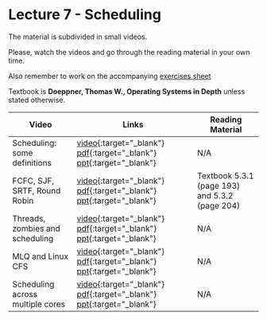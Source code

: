 # Lecture 7 - Scheduling

The material is subdivided in small videos.

Please, watch the videos and go through the reading material in your own time.

Also remember to work on the accompanying [exercises sheet](../exercises/EXERCISES7.html)

Textbook is **Doeppner, Thomas W., Operating Systems in Depth** unless stated otherwise.

| Video                   | Links                     |        Reading Material                                                                                                                                                                                      |
|-------------------------|---------------------------|----------------------------------------------------------------------------------------------------------------------------------------------------------------------------------------------|
| Scheduling: some definitions | [video](){:target="_blank"}  [pdf](){:target="_blank"}  [ppt](){:target="_blank"}  | N/A |
| FCFC, SJF, SRTF, Round Robin | [video](){:target="_blank"}  [pdf](){:target="_blank"}  [ppt](){:target="_blank"}  | Textbook 5.3.1 (page 193) and 5.3.2 (page 204) |
| Threads, zombies and scheduling | [video](){:target="_blank"}  [pdf](){:target="_blank"}  [ppt](){:target="_blank"}  | N/A |
| MLQ and Linux CFS | [video](){:target="_blank"}  [pdf](){:target="_blank"}  [ppt](){:target="_blank"}  | N/A |
| Scheduling across multiple cores | [video](){:target="_blank"}  [pdf](){:target="_blank"}  [ppt](){:target="_blank"}  | N/A |
